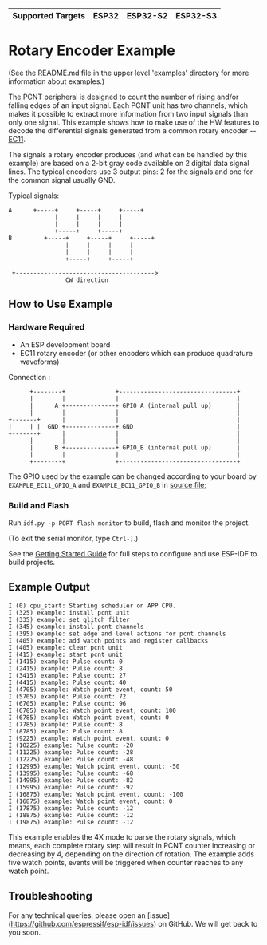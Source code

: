 | Supported Targets | ESP32 | ESP32-S2 | ESP32-S3 |
| ----------------- | ----- | -------- | -------- |

# Rotary Encoder Example

(See the README.md file in the upper level 'examples' directory for more information about examples.)

The PCNT peripheral is designed to count the number of rising and/or falling edges of an input signal. Each PCNT unit has two channels, which makes it possible to extract more information from two input signals than only one signal.
This example shows how to make use of the HW features to decode the differential signals generated from a common rotary encoder -- [EC11](https://tech.alpsalpine.com/prod/e/html/encoder/incremental/ec11/ec11_list.html).

The signals a rotary encoder produces (and what can be handled by this example) are based on a 2-bit gray code available on 2 digital data signal lines. The typical encoders use 3 output pins: 2 for the signals and one for the common signal usually GND.

Typical signals:

```
A      +-----+     +-----+     +-----+
             |     |     |     |
             |     |     |     |
             +-----+     +-----+
B         +-----+     +-----+     +-----+
                |     |     |     |
                |     |     |     |
                +-----+     +-----+

 +--------------------------------------->
                CW direction
```

## How to Use Example

### Hardware Required

* An ESP development board
* EC11 rotary encoder (or other encoders which can produce quadrature waveforms)

Connection :

```
      +--------+              +---------------------------------+
      |        |              |                                 |
      |      A +--------------+ GPIO_A (internal pull up)       |
      |        |              |                                 |
+-------+      |              |                                 |
|     | |  GND +--------------+ GND                             |
+-------+      |              |                                 |
      |        |              |                                 |
      |      B +--------------+ GPIO_B (internal pull up)       |
      |        |              |                                 |
      +--------+              +---------------------------------+
```

The GPIO used by the example can be changed according to your board by `EXAMPLE_EC11_GPIO_A` and `EXAMPLE_EC11_GPIO_B` in [source file](main/rotary_encoder_example_main.c);

### Build and Flash

Run `idf.py -p PORT flash monitor` to build, flash and monitor the project.

(To exit the serial monitor, type ``Ctrl-]``.)

See the [Getting Started Guide](https://docs.espressif.com/projects/esp-idf/en/latest/get-started/index.html) for full steps to configure and use ESP-IDF to build projects.

## Example Output

```
I (0) cpu_start: Starting scheduler on APP CPU.
I (325) example: install pcnt unit
I (335) example: set glitch filter
I (345) example: install pcnt channels
I (395) example: set edge and level actions for pcnt channels
I (405) example: add watch points and register callbacks
I (405) example: clear pcnt unit
I (415) example: start pcnt unit
I (1415) example: Pulse count: 0
I (2415) example: Pulse count: 8
I (3415) example: Pulse count: 27
I (4415) example: Pulse count: 40
I (4705) example: Watch point event, count: 50
I (5705) example: Pulse count: 72
I (6705) example: Pulse count: 96
I (6785) example: Watch point event, count: 100
I (6785) example: Watch point event, count: 0
I (7785) example: Pulse count: 8
I (8785) example: Pulse count: 8
I (9225) example: Watch point event, count: 0
I (10225) example: Pulse count: -20
I (11225) example: Pulse count: -28
I (12225) example: Pulse count: -48
I (12995) example: Watch point event, count: -50
I (13995) example: Pulse count: -68
I (14995) example: Pulse count: -82
I (15995) example: Pulse count: -92
I (16875) example: Watch point event, count: -100
I (16875) example: Watch point event, count: 0
I (17875) example: Pulse count: -12
I (18875) example: Pulse count: -12
I (19875) example: Pulse count: -12
```

This example enables the 4X mode to parse the rotary signals, which means, each complete rotary step will result in PCNT counter increasing or decreasing by 4, depending on the direction of rotation.
The example adds five watch points, events will be triggered when counter reaches to any watch point.

## Troubleshooting

For any technical queries, please open an [issue] (https://github.com/espressif/esp-idf/issues) on GitHub. We will get back to you soon.
